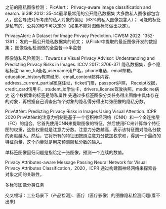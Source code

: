 之前的隐私图像检测：
PicAlert： Privacy-aware image classification and search. SIGIR 2012: 35-44最早最常用的公开隐私数据集 大多数私人图像都包含人，这会导致对所考虑的私人对象的偏见（63%的私人图像包含人）； 可能的标签是私有的、公共的和不可决定的（如果不能对图像标签做出决定）。

PrivacyAlert: A Dataset for Image Privacy Prediction. ICWSM 2022: 1352-1361； 发的一篇公开隐私数据集的论文； 从Flickr中提取的最近图像开发的数据集；
图像隐私检测做的全监督-->半监督

图像隐私风险预测：
Towards a Visual Privacy Advisor: Understanding and Predicting Privacy Risks in Images. ICCV 2017: 3706-371 隐私数据集，多个隐私标注 name_ful全名,username用户名，phone电话，email邮箱，education_history教育经历，email_content邮件内容，address_current_partial家庭住址，ticket门票，passport护照， Receipt收据，credit_card信用卡，student_id学生卡，drivers_license驾驶执照，medicine病史 这个数据集的标签是隐私属性
先通过多标签图像分类任务得出图像中具体存在的对象，再根据自己调查出每个对象的隐私得分得出每张图像的隐私分数。

PrivAttNet: Predicting Privacy Risks in Images Using Visual Attention. ICPR 2020
PrivAttNet的注意力机制是基于一个卷积神经网络（CNN）和一个全连接层（FC）的组合。它首先使用CNN来提取图像的特征，然后使用FC来计算每个特征图的权重，这些权重就是注意力分数。注意力分数越高，表示该特征图对隐私分数的贡献越大。然后，它将所有的特征图按照注意力分数加权求和，得到一个最终的特征向量，这个向量就是用来预测隐私分数的输入。

单标签图像回归问题是指给定一张图像，预测一个连续的数值。

Privacy Attributes-aware Message Passing Neural Network for Visual Privacy Attributes Classification，2020，ICPR
通过构建图神经网络来探索各对象之间的关联性。

多标签图像分类任务

交叉领域：工业场景下（产品检测）、医疗（医疗影像）的图像隐私检测问题(看不出来)



